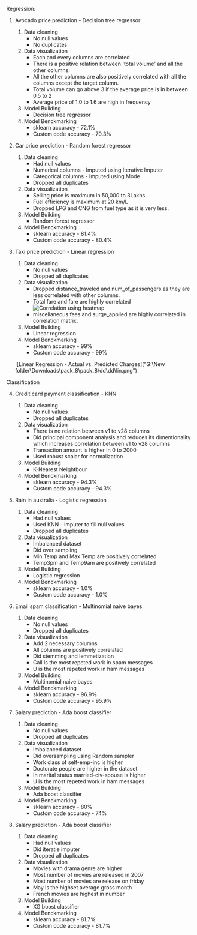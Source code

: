 Regression:

1. Avocado price prediction - Decision tree regressor
    1. Data cleaning
        * No null values
        * No duplicates
    2. Data visualization
        * Each and every columns are correlated
        * There is a positive relation between 'total volume' and all the other columns.
        * All the other columns are also positively correlated with all the columns except the target column.
        * Total volume can go above 3 if the average price is in between 0.5 to 2
        * Average price of 1.0 to 1.6 are high in frequency
    3. Model Building
        * Decision tree regressor
    4. Model Benckmarking
        * sklearn accuracy - 72.1%
        * Custom code accuracy - 70.3%

2. Car price prediction - Random forest regressor
    1. Data cleaning
        * Had null values
        * Numerical columns - Imputed using Iterative Imputer
        * Categorical columns - Imputed using Mode
        * Dropped all duplicates
    2. Data visualization
        * Selling price is maximum in 50,000 to 3Lakhs
        * Fuel efficiency is maximum at 20 km/L
        * Dropped LPG and CNG from fuel type as it is very less.
    3. Model Building
        * Random forest regressor
    4. Model Benckmarking
        * sklearn accuracy - 81.4%
        * Custom code accuracy - 80.4%

3. Taxi price prediction - Linear regression
    1. Data cleaning
        * No null values
        * Dropped all duplicates
    2. Data visualization
        * Dropped distance_traveled and num_of_passengers as they are less correlated with other columns.
        * Total fare and fare are highly correlated
    ![Correlation using heatmap]("DD/lin.png")
        * miscellaneous fees and surge_applied are highly correlated in correlation matrix.
    3. Model Building
        * Linear regression
    4. Model Benckmarking
        * sklearn accuracy - 99%
        * Custom code accuracy - 99%

    ![Linear Regression - Actual vs. Predicted Charges]("G:\\New folder\\Downloads\\pack_8\\pack_8\\dd\\dd\\lin.png")

Classification

4. Credit card payment classification - KNN
    1. Data cleaning
        * No null values
        * Dropped all duplicates
    2. Data visualization
        * There is no relation between v1 to v28 columns
        * Did principal component analysis and reduces its dimentionality which increases correlation between v1 to v28 columns
        * Transaction amount is higher in 0 to 2000
        * Used robust scalar for normalization
    3. Model Building
        * K-Nearest Neightbour
    4. Model Benckmarking
        * sklearn accuracy - 94.3%
        * Custom code accuracy - 94.3%

5. Rain in australia - Logistic regression
    1. Data cleaning
        * Had null values
        * Used KNN - imputer to fill null values
        * Dropped all duplicates
    2. Data visualization
        * Imbalanced dataset
        * Did over sampling
        * Min Temp and Max Temp are positively correlated 
        * Temp3pm and Temp9am are positively correlated
    3. Model Building
        * Logistic regression
    4. Model Benckmarking
        * sklearn accuracy - 1.0%
        * Custom code accuracy - 1.0%

6. Email spam classification - Multinomial naive bayes
    1. Data cleaning
        * No null values
        * Dropped all duplicates
    2. Data visualization
        * Add 2 necessary columns
        * All columns are positively correlated
        * Did stemming and lemmetization
        * Call is the most repeted work in spam messages
        * U is the most repeted work in ham messages
    3. Model Building
        * Multinomial naive bayes
    4. Model Benckmarking
        * sklearn accuracy - 96.9%
        * Custom code accuracy - 95.9%

7. Salary prediction - Ada boost classifier
    1. Data cleaning
        * No null values
        * Dropped all duplicates
    2. Data visualization
        * Imbalanced dataset
        * Did oversampling using Random sampler
        * Work class of self-emp-inc is higher
        * Doctorate people are higher in the dataset
        * In marital status married-civ-spouse is higher
        * U is the most repeted work in ham messages
    3. Model Building
        * Ada boost classifier
    4. Model Benckmarking
        * sklearn accuracy - 80%
        * Custom code accuracy - 74%

8. Salary prediction - Ada boost classifier
    1. Data cleaning
        * Had null values
        * Did iteratie imputer
        * Dropped all duplicates
    2. Data visualization
        * Movies with drama genre are higher
        * Most number of movies are released in 2007
        * Most number of movies are release on friday
        * May is the highset average gross month
        * French movies are highest in number
    3. Model Building
        * XG boost classifier
    4. Model Benckmarking
        * sklearn accuracy - 81.7%
        * Custom code accuracy - 81.7%
